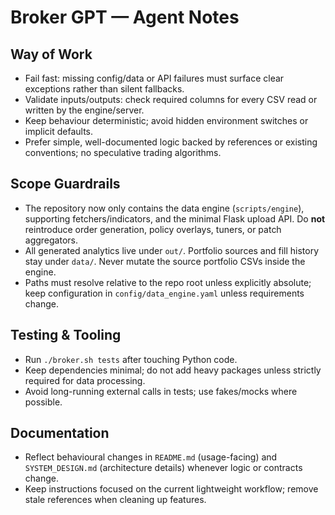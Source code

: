 # Broker GPT — Agent Notes

## Way of Work
- Fail fast: missing config/data or API failures must surface clear exceptions rather than silent fallbacks.
- Validate inputs/outputs: check required columns for every CSV read or written by the engine/server.
- Keep behaviour deterministic; avoid hidden environment switches or implicit defaults.
- Prefer simple, well-documented logic backed by references or existing conventions; no speculative trading algorithms.

## Scope Guardrails
- The repository now only contains the data engine (`scripts/engine`), supporting fetchers/indicators, and the minimal Flask upload API. Do **not** reintroduce order generation, policy overlays, tuners, or patch aggregators.
- All generated analytics live under `out/`. Portfolio sources and fill history stay under `data/`. Never mutate the source portfolio CSVs inside the engine.
- Paths must resolve relative to the repo root unless explicitly absolute; keep configuration in `config/data_engine.yaml` unless requirements change.

## Testing & Tooling
- Run `./broker.sh tests` after touching Python code.
- Keep dependencies minimal; do not add heavy packages unless strictly required for data processing.
- Avoid long-running external calls in tests; use fakes/mocks where possible.

## Documentation
- Reflect behavioural changes in `README.md` (usage-facing) and `SYSTEM_DESIGN.md` (architecture details) whenever logic or contracts change.
- Keep instructions focused on the current lightweight workflow; remove stale references when cleaning up features.
